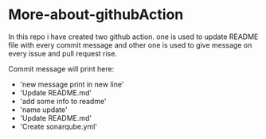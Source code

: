 # More-about-githubAction
In this repo i have created two github action.
  one is used to update README file with every commit message
  and other one is used to give message on every issue and pull request rise. 

Commit message will print here:
- 'new message print in new line'
- 'Update README.md'
- 'add some info to readme'
- 'name update'
- 'Update README.md'
- 'Create sonarqube.yml'
